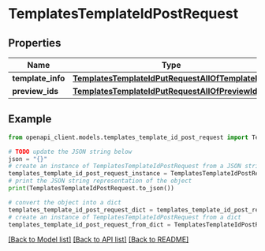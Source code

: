 # TemplatesTemplateIdPostRequest


## Properties

Name | Type | Description | Notes
------------ | ------------- | ------------- | -------------
**template_info** | [**TemplatesTemplateIdPutRequestAllOfTemplateInfo**](TemplatesTemplateIdPutRequestAllOfTemplateInfo.md) |  | 
**preview_ids** | [**TemplatesTemplateIdPutRequestAllOfPreviewIds**](TemplatesTemplateIdPutRequestAllOfPreviewIds.md) |  | 

## Example

```python
from openapi_client.models.templates_template_id_post_request import TemplatesTemplateIdPostRequest

# TODO update the JSON string below
json = "{}"
# create an instance of TemplatesTemplateIdPostRequest from a JSON string
templates_template_id_post_request_instance = TemplatesTemplateIdPostRequest.from_json(json)
# print the JSON string representation of the object
print(TemplatesTemplateIdPostRequest.to_json())

# convert the object into a dict
templates_template_id_post_request_dict = templates_template_id_post_request_instance.to_dict()
# create an instance of TemplatesTemplateIdPostRequest from a dict
templates_template_id_post_request_from_dict = TemplatesTemplateIdPostRequest.from_dict(templates_template_id_post_request_dict)
```
[[Back to Model list]](../README.md#documentation-for-models) [[Back to API list]](../README.md#documentation-for-api-endpoints) [[Back to README]](../README.md)



